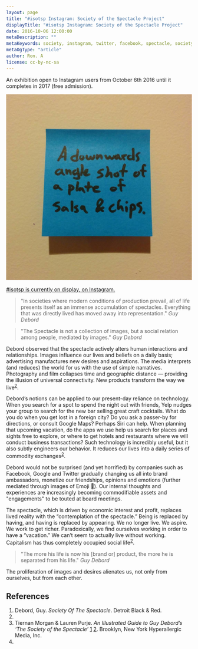 ```yaml
---
layout: page
title: "#isotsp Instagram: Society of the Spectacle Project"
displayTitle: "#isotsp Instagram: Society of the Spectacle Project"
date: 2016-10-06 12:00:00
metaDescription: ""
metaKeywords: society, instagram, twitter, facebook, spectacle, society of the spectacle
metaOgType: "article"
author: Ron. A
license: cc-by-nc-sa
---
```


An exhibition open to Instagram users from October 6th 2016 until it completes in 2017 (free admission). 

![First picture in the series](/static/images/2016-10-06-salsa-n-chips.jpg)

[#isotsp is currently on display, on Instagram.](https://www.instagram.com/explore/tags/isotsp/)

> "In societies where modern conditions of production prevail, all of life presents itself as an immense accumulation of spectacles. Everything that was directly lived has moved away into representation."
> <cite>Guy Debord</cite>

> "The Spectacle is not a collection of images, but a social relation among people, mediated by images."
> <cite>Guy Debord</cite>

Debord observed that the spectacle actively alters human interactions and relationships. Images influence our lives and beliefs on a daily basis; advertising manufactures new desires and aspirations. The media interprets (and reduces) the world for us with the use of simple narratives. Photography and film collapses time and geographic distance — providing the illusion of universal connectivity. New products transform the way we live<sup>[2](#2)</sup>.

Debord’s notions can be applied to our present-day reliance on technology. When you search for a spot to spend the night out  with friends, Yelp nudges your group to search for the new bar selling great craft cocktails. What do you do when you get lost in a foreign city? Do you ask a passer-by for directions, or consult Google Maps? Perhaps Siri can help. When planning that upcoming vacation, do the apps we use help us search for places and sights free to explore, or where to get hotels and restaurants where we will conduct business transactions? Such technology is incredibly useful, but it also subtly engineers our behavior. It reduces our lives into a daily series of commodity exchanges<sup>[2](#2)</sup>. 

Debord would not be surprised (and yet horrified) by companies such as Facebook, Google and Twitter gradually changing us all into brand ambassadors, monetize our friendships, opinions and emotions (further mediated through images of Emoji 🤷). Our internal thoughts and experiences are increasingly becoming commodifiable assets and "engagements" to be touted at board meetings.

The spectacle, which is driven by economic interest and profit, replaces lived reality with the “contemplation of the spectacle.” Being is replaced by having, and having is replaced by appearing. We no longer live. We aspire. We work to get richer. Paradoxically, we find ourselves working in order to have a “vacation.” We can’t seem to actually live without working. Capitalism has thus completely occupied social life<sup>[2](#2)</sup>.

> "The more his life is now his [brand or] product, the more he is separated from his life."
> <cite>Guy Debord</cite>

The proliferation of images and desires alienates us, not only from ourselves, but from each other.


## References

1. Debord, Guy.
  _Society Of The Spectacle_.
  Detroit
  Black & Red.
  1983.
1. Tiernan Morgan & Lauren Purje.
  _An Illustrated Guide to Guy Debord’s ‘The Society of the Spectacle’_
  [1](http://web.archive.org/web/20160827215147/http://hyperallergic.com/313435/an-illustrated-guide-to-guy-debords-the-society-of-the-spectacle/)
  [2](http://hyperallergic.com/313435/an-illustrated-guide-to-guy-debords-the-society-of-the-spectacle/).
  Brooklyn, New York
  Hyperallergic Media, Inc.
  2016.
